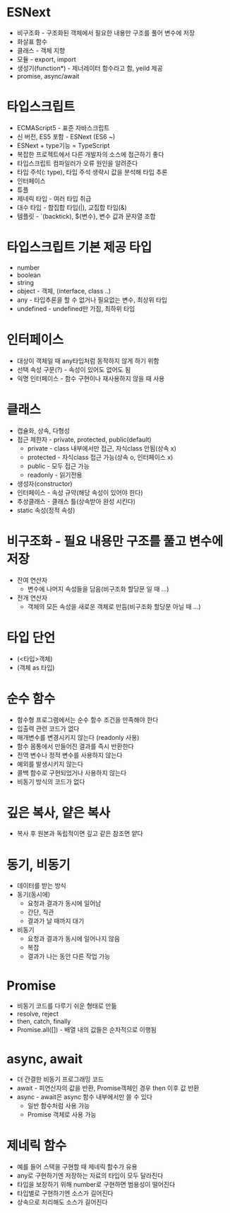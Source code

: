 # ESNext

-   비구조화 - 구조화된 객체에서 필요한 내용만 구조를 풀어 변수에 저장
-   화살표 함수
-   클래스 - 객체 지향
-   모듈 - export, import
-   생성기(function\*) - 제너레이터 함수라고 함, yeild 제공
-   promise, async/await

# 타입스크립트

-   ECMAScript5 - 표준 자바스크립트
-   신 버전, ES5 포함 - ESNext (ES6 ~)
-   ESNext + type기능 = TypeScript
-   복잡한 프로젝트에서 다른 개발자의 소스에 접근하기 좋다
-   타입스크립트 컴파일러가 오류 원인을 알려준다
-   타입 주석(: type), 타입 주석 생략시 값을 분석해 타입 추론
-   인터페이스
-   튜플
-   제네릭 타입 - 여러 타입 취급
-   대수 타입 - 합집합 타입(|), 교집합 타입(&)
-   템플릿 - `(backtick), ${변수}, 변수 값과 문자열 조합

# 타입스크립트 기본 제공 타입

-   number
-   boolean
-   string
-   object - 객체, (interface, class ..)
-   any - 타입추론을 할 수 없거나 필요없는 변수, 최상위 타입
-   undefined - undefined만 가짐, 최하위 타입

# 인터페이스

-   대상이 객체일 때 any타입처럼 동작하지 않게 하기 위함
-   선택 속성 구문(?) - 속성이 있어도 없어도 됨
-   익명 인터페이스 - 함수 구현이나 재사용하지 않을 때 사용

# 클래스

-   캡슐화, 상속, 다형성
-   접근 제한자 - private, protected, public(default)
    -   private - class 내부에서만 접근, 자식class 안됨(상속 x)
    -   protected - 자식class 접근 가능(상속 o, 인터페이스 x)
    -   public - 모두 접근 가능
    -   readonly - 읽기전용
-   생성자(constructor)
-   인터페이스 - 속성 규약(해당 속성이 있어야 한다)
-   추상클래스 - 클래스 틀(상속받아 완성 시킨다)
-   static 속성(정적 속성)

# 비구조화 - 필요 내용만 구조를 풀고 변수에 저장

-   잔여 연산자
    -   변수에 나머지 속성들을 담음(비구조화 할당문 일 때 ...)
-   전개 연산자
    -   객체의 모든 속성을 새로운 객체로 만듬(비구조화 할당문 아닐 때 ...)

# 타입 단언

-   (<타입>객체)
-   (객체 as 타입)

# 순수 함수

-   함수형 프로그램에서는 순수 함수 조건을 만족해야 한다
-   입출력 관련 코드가 없다
-   매개변수를 변경시키지 않는다 (readonly 사용)
-   함수 몸통에서 만들어진 결과를 즉시 반환한다
-   전역 변수나 정적 변수를 사용하지 않는다
-   예외를 발생시키지 않는다
-   콜백 함수로 구현되었거나 사용하지 않는다
-   비동기 방식의 코드가 없다

# 깊은 복사, 얕은 복사

-   복사 후 원본과 독립적이면 깊고 같은 참조면 얕다

# 동기, 비동기

-   데이터를 받는 방식
-   동기(동시에)
    -   요청과 결과가 동시에 일어남
    -   간단, 직관
    -   결과가 날 때까지 대기
-   비동기
    -   요청과 결과가 동시에 일어나지 않음
    -   복잡
    -   결과가 나는 동안 다른 작업 가능

# Promise

-   비동기 코드를 다루기 쉬운 형태로 만듦
-   resolve, reject
-   then, catch, finally
-   Promise.all([]) - 배열 내의 값들은 순차적으로 이행됨

# async, await

-   더 간결한 비동기 프로그래밍 코드
-   await - 피연산자의 값을 반환, Promise객체인 경우 then 이후 값 반환
-   async - await은 async 함수 내부에서만 쓸 수 있다
    -   일반 함수처럼 사용 가능
    -   Promise 객체로 사용 가능

# 제네릭 함수

-   예를 들어 스택을 구현할 때 제네릭 함수가 유용
-   any로 구현하기엔 저장하는 자료의 타입이 모두 달라진다
-   타입을 보장하기 위해 number로 구현하면 범용성이 떨어진다
-   타입별로 구현하기엔 소스가 길어진다
-   상속으로 처리해도 소스가 길어진다
